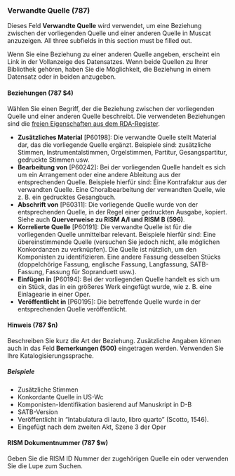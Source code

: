 ### Verwandte Quelle (787)

Dieses Feld **Verwandte Quelle** wird verwendet, um eine Beziehung zwischen der vorliegenden Quelle und einer anderen Quelle in Muscat anzuzeigen. All three subfields in this section must be filled out.

Wenn Sie eine Beziehung zu einer anderen Quelle angeben, erscheint ein Link in der Vollanzeige des Datensatzes. Wenn beide Quellen zu Ihrer Bibliothek gehören, haben Sie die Möglichkeit, die Beziehung in einem Datensatz oder in beiden anzugeben.

#### Beziehungen (787 $4)

Wählen Sie einen Begriff, der die Beziehung zwischen der vorliegenden Quelle und einer anderen Quelle beschreibt. Die verwendeten Beziehungen sind die [freien Eigenschaften aus dem RDA-Register](http://www.rdaregistry.info/Elements/u/%20).

- **Zusätzliches Material** [P60198]: Die verwandte Quelle stellt Material dar, das die vorliegende Quelle ergänzt. Beispiele sind: zusätzliche Stimmen, Instrumentalstimmen, Orgelstimmen, Partitur, Gesangspartitur, gedruckte Stimmen usw.
- **Bearbeitung von** [P60242]: Bei der vorliegenden Quelle handelt es sich um ein Arrangement oder eine andere Ableitung aus der entsprechenden Quelle. Beispiele hierfür sind: Eine Kontrafaktur aus der verwandten Quelle. Eine Choralbearbeitung der verwandten Quelle, wie z. B. ein gedrucktes Gesangbuch.
- **Abschrift von** [P60311]: Die vorliegende Quelle wurde von der entsprechenden Quelle, in der Regel einer gedruckten Ausgabe, kopiert. Siehe auch **Querverweise zu RISM A/I und RISM B (596)**.
- **Korrelierte Quelle** [P60191]: Die verwandte Quelle ist für die vorliegenden Quelle unmittelbar relevant. Beispiele hierfür sind:  Eine übereinstimmende Quelle (versuchen Sie jedoch nicht, alle möglichen Konkordanzen zu verknüpfen). Die Quelle ist nützlich, um den Komponisten zu identifizieren. Eine andere Fassung desselben Stücks (doppelchörige Fassung, englische Fassung, Langfassung, SATB-Fassung, Fassung für Sopranduett usw.).
- **Einfügen in** [P60194]: Bei der vorliegenden Quelle handelt es sich um ein Stück, das in ein größeres Werk eingefügt wurde, wie z. B. eine Einlagearie in einer Oper.
- **Veröffentlicht in** [P60195]: Die betreffende Quelle wurde in der entsprechenden Quelle veröffentlicht.

#### Hinweis (787 $n)

Beschreiben Sie kurz die Art der Beziehung. Zusätzliche Angaben können auch in das Feld **Bemerkungen (500)** eingetragen werden. Verwenden Sie Ihre Katalogisierungssprache.

##### Beispiele

- Zusätzliche Stimmen
- Konkordante Quelle in US-Wc
- Komponisten-Identifikation basierend auf Manuskript in D-B
- SATB-Version
- Veröffentlicht in “Intabulatura di lauto, libro quarto” (Scotto, 1546).
- Eingefügt nach dem zweiten Akt, Szene 3 der Oper

#### RISM Dokumentnummer (787 $w)

Geben Sie die RISM ID Nummer der zugehörigen Quelle ein oder verwenden Sie die Lupe zum Suchen.
